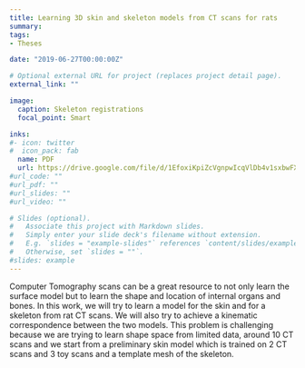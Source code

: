 ```yaml
---
title: Learning 3D skin and skeleton models from CT scans for rats
summary:
tags:
- Theses

date: "2019-06-27T00:00:00Z"

# Optional external URL for project (replaces project detail page).
external_link: ""

image:
  caption: Skeleton registrations
  focal_point: Smart

inks:
#- icon: twitter
#  icon_pack: fab
  name: PDF
  url: https://drive.google.com/file/d/1EfoxiKpiZcVgnpwIcqVlDb4v1sxbwFX_/view?usp=sharing
#url_code: ""
#url_pdf: ""
#url_slides: ""
#url_video: ""

# Slides (optional).
#   Associate this project with Markdown slides.
#   Simply enter your slide deck's filename without extension.
#   E.g. `slides = "example-slides"` references `content/slides/example-slides.md`.
#   Otherwise, set `slides = ""`.
#slides: example
---
```


Computer Tomography scans can be a great resource to not only learn the surface model but to
learn the shape and location of internal organs and bones. In this work, we will try to learn a
model for the skin and for a skeleton from rat CT scans. We will also try to achieve a kinematic
correspondence between the two models. This problem is challenging because we are trying to
learn shape space from limited data, around 10 CT scans and we start from a preliminary skin
model which is trained on 2 CT scans and 3 toy scans and a template mesh of the skeleton.
